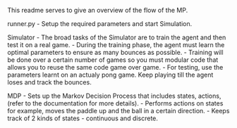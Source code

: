 This readme serves to give an overview of the flow of the MP.

runner.py
	- Setup the required parameters and start Simulation.

Simulator
	- The broad tasks of the Simulator are to train the agent and then test it on a real game.
	- During the training phase, the agent must learn the optimal parameters to ensure as many bounces as possible.
	- Training will be done over a certain number of games so you must modular code that allows you to reuse the same code game over game.
	- For testing, use the parameters learnt on an actualy pong game. Keep playing till the agent loses and track the bounces.

MDP
	- Sets up the Markov Decision Process that includes states, actions, (refer to the documentation for more details).
	- Performs actions on states for example, moves the paddle up and the ball in a certain direction.
	- Keeps track of 2 kinds of states - continuous and discrete.